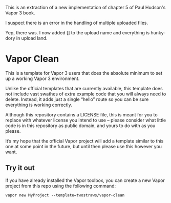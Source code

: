 This is an extraction of a new implementation of chapter 5 of Paul Hudson's Vapor 3 book. 

I suspect there is an error in the handling of multiple uploaded files.

Yep, there was. I now added [] to the upload name and everything is hunky-dory in upload land.


# Vapor Clean

This is a template for Vapor 3 users that does the absolute minimum to set up a working Vapor 3 environment.

Unlike the official templates that are currently available, this template does not include vast swathes of extra example code that you will always need to delete. Instead, it adds just a single “hello” route so you can be sure everything is working correctly.

Although this repository contains a LICENSE file, this is meant for you to replace with whatever license you intend to use – please consider what little code is in this repository as public domain, and yours to do with as you please.

It’s my hope that the official Vapor project will add a template similar to this one at some point in the future, but until then please use this however you want.

## Try it out

If you have already installed the Vapor toolbox, you can create a new Vapor project from this repo using the following command:

    vapor new MyProject --template=twostraws/vapor-clean
